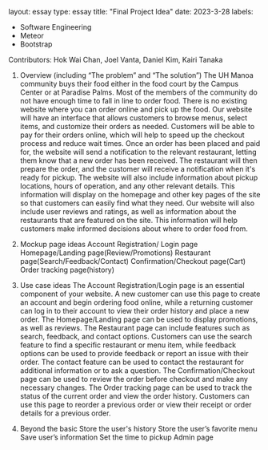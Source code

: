 layout: essay
type: essay
title: "Final Project Idea"
date: 2023-3-28
labels:
  - Software Engineering
  - Meteor
  - Bootstrap

Contributors: Hok Wai Chan, Joel Vanta, Daniel Kim, Kairi Tanaka

1. Overview (including “The problem” and “The solution”)
The UH Manoa community buys their food either in the food court by the Campus Center or at Paradise Palms. Most of the members of the community do not have enough time to fall in line to order food. There is no existing website where you can order online and pick up the food. Our website will have an interface that allows customers to browse menus, select items, and customize their orders as needed. Customers will be able to pay for their orders online, which will help to speed up the checkout process and reduce wait times. Once an order has been placed and paid for, the website will send a notification to the relevant restaurant, letting them know that a new order has been received. The restaurant will then prepare the order, and the customer will receive a notification when it's ready for pickup. The website will also include information about pickup locations, hours of operation, and any other relevant details. This information will display on the homepage and other key pages of the site so that customers can easily find what they need. Our website will also include user reviews and ratings, as well as information about the restaurants that are featured on the site. This information will help customers make informed decisions about where to order food from.

2. Mockup page ideas
Account Registration/ Login page
Homepage/Landing page(Review/Promotions) 
Restaurant page(Search/Feedback/Contact)
Confirmation/Checkout page(Cart)
Order tracking page(history)

3. Use case ideas
The Account Registration/Login page is an essential component of your website. A new customer can use this page to create an account and begin ordering food online, while a returning customer can log in to their account to view their order history and place a new order. The Homepage/Landing page can be used to display promotions, as well as reviews. The Restaurant page can include features such as search, feedback, and contact options. Customers can use the search feature to find a specific restaurant or menu item, while feedback options can be used to provide feedback or report an issue with their order. The contact feature can be used to contact the restaurant for additional information or to ask a question. The Confirmation/Checkout page can be used to review the order before checkout and make any necessary changes. The Order tracking page can be used to track the status of the current order and view the order history. Customers can use this page to reorder a previous order or view their receipt or order details for a previous order.

4. Beyond the basic
Store the user's history
Store the user’s favorite menu
Save user’s information
Set the time to pickup
Admin page

